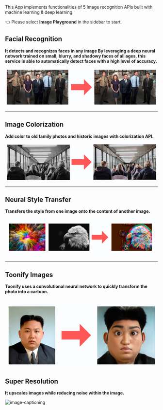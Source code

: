 This App implements functionalities of 5 Image recognition APIs built with
machine learning & deep learning.

👈 Please select **Image Playground** in the sidebar to start.

## Facial Recognition

**It detects and recognizes faces in any image By leveraging a deep neural network trained on small, blurry, and shadowy faces of all ages, this service is able to automatically detect faces with a high level of accuracy.**

![image-colorization-demo](https://raw.githubusercontent.com/Hardly-Human/Imagine-AI/main/app/img/facial_recognition.png)

---

## Image Colorization

**Add color to old family photos and historic images with colorization API.**

![image-colorization-demo](https://raw.githubusercontent.com/Hardly-Human/Imagine-AI/main/app/img/image-colorization-demo.png)

---

## Neural Style Transfer

**Transfers the style from one image onto the content of another image.**

![style-transfer](https://raw.githubusercontent.com/Hardly-Human/Imagine-AI/main/app/img/style-transfer-demo.png)

---

## Toonify Images

**Toonify uses a convolutional neural network to quickly transform the photo into a cartoon.**

## ![toonify-images](https://raw.githubusercontent.com/Hardly-Human/Imagine-AI/main/app/img/toonify_images.png)

## Super Resolution

**It upscales images while reducing noise within the image.**

![image-captioning]("./img/super_resolution.png")

